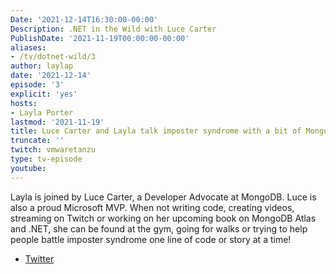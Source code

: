 ```yaml
---
Date: '2021-12-14T16:30:00-00:00'
Description: .NET in the Wild with Luce Carter
PublishDate: '2021-11-19T00:00:00-00:00'
aliases:
- /tv/dotnet-wild/3
author: laylap
date: '2021-12-14'
episode: '3'
explicit: 'yes'
hosts:
- Layla Porter
lastmod: '2021-11-19'
title: Luce Carter and Layla talk imposter syndrome with a bit of MongoDB!
truncate: ''
twitch: vmwaretanzu
type: tv-episode
youtube: 
---
```


Layla is joined by Luce Carter, a Developer Advocate at MongoDB. Luce is also a proud Microsoft MVP. When not writing code, creating videos, streaming on Twitch or working on her upcoming book on MongoDB Atlas and .NET, she can be found at the gym, going for walks or trying to help people battle imposter syndrome one line of code or story at a time!

- [Twitter](https://twitter.com/lucecarter1)